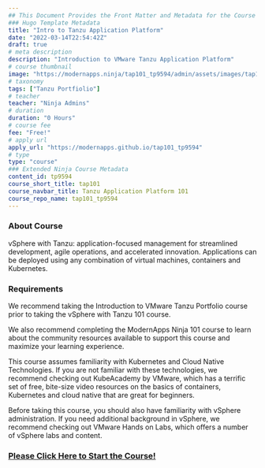 ```yaml
---
## This Document Provides the Front Matter and Metadata for the Course Information page used in the modernapps.ninja homepage and the member profile page.
### Hugo Template Metadata
title: "Intro to Tanzu Application Platform"
date: "2022-03-14T22:54:42Z"
draft: true
# meta description
description: "Introduction to VMware Tanzu Application Platform"
# course thumbnail
image: "https://modernapps.ninja/tap101_tp9594/admin/assets/images/tap101_tp9594.jpg"
# taxonomy
tags: ["Tanzu Portfiolio"]
# teacher
teacher: "Ninja Admins"
# duration
duration: "0 Hours"
# course fee
fee: "Free!"
# apply url
apply_url: "https://modernapps.github.io/tap101_tp9594"
# type
type: "course"
### Extended Ninja Course Metadata
content_id: tp9594
course_short_title: tap101
course_navbar_title: Tanzu Application Platform 101
course_repo_name: tap101_tp9594
---  
```

  
  
### About Course

vSphere with Tanzu: application-focused management for streamlined development, agile operations, and accelerated innovation. Applications can be deployed using any combination of virtual machines, containers and Kubernetes.

### Requirements

We recommend taking the Introduction to VMware Tanzu Portfolio course prior to taking the vSphere with Tanzu 101 course.

We also recommend completing the ModernApps Ninja 101 course to learn about the community resources available to support this course and maximize your learning experience.

This course assumes familiarity with Kubernetes and Cloud Native Technologies. If you are not familiar with these technologies, we recommend checking out KubeAcademy by VMware, which has a terrific set of free, bite-size video resources on the basics of containers, Kubernetes and cloud native that are great for beginners.

Before taking this course, you should also have familiarity with vSphere administration. If you need additional background in vSphere, we recommend checking out VMware Hands on Labs, which offers a number of vSphere labs and content.

### [Please Click Here to Start the Course!](https://modernapps.ninja/${course_repo_name}/)
